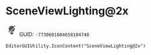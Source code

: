 # SceneViewLighting@2x
![](/img/SceneViewLighting@2x.png)
GUID: `-7730601604658104748`
```
EditorGUIUtility.IconContent("SceneViewLighting@2x")
```
